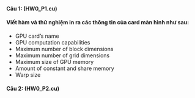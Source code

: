 <h4>Câu 1: (HW0_P1.cu)</h4>
<h4>Viết hàm và thử nghiệm in ra các thông tin của card màn hình như sau:</h4>
<ul>
  <li>GPU card’s name</li>
  <li>GPU computation capabilities</li>
  <li>Maximum number of block dimensions</li>
  <li>Maximum number of grid dimensions</li>
  <li>Maximum size of GPU memory</li>
  <li>Amount of constant and share memory</li>
  <li>Warp size</li>
</ul>
<h4>Câu 2: (HW0_P2.cu)</h4>
